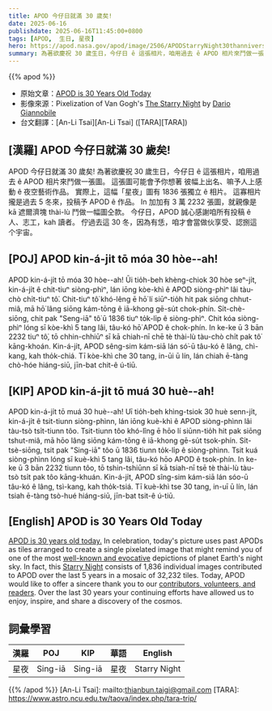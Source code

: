 ```yaml
---
title: APOD 今仔日就滿 30 歲矣!
date: 2025-06-16
publishdate: 2025-06-16T11:45:00+0800
tags: [APOD,  生日, 星夜]
hero: https://apod.nasa.gov/apod/image/2506/APODStarryNight30thanniversary1024.jpg
summary: 為著欲慶祝 30 歲生日，今仔日 ê 這張相片，咱用過去 ê APOD 相片來鬥做一張圖。
---
```


{{% apod %}}

- 原始文章：[APOD is 30 Years Old Today](https://apod.nasa.gov/apod/ap250616.html)
- 影像來源：Pixelization of Van Gogh's [The Starry Night](https://en.wikipedia.org/wiki/The_Starry_Night) by [Dario Giannobile](https://www.dariogiannobile.com/)
- 台文翻譯：[An-Li Tsai][An-Li Tsai] ([TARA][TARA])

## [漢羅] APOD 今仔日就滿 30 歲矣!

APOD 今仔日就滿 30 歲矣!
為著欲慶祝 30 歲生日，今仔日 ê 這張相片，咱用過去 ê APOD 相片來鬥做一張圖。
這張圖可能會予你想著 彼幅上出名、嘛予人上感動 ê 夜空藝術作品。
實際上，這幅「星夜」圖有 1836 張獨立 ê 相片。
這寡相片攏是過去 5 冬來，投稿予 APOD ê 作品。
In 加加有 3 萬 2232 張圖，就親像是 kā 遮爾濟塊 thài-lù 鬥做一幅圖仝款。
今仔日，APOD 誠心感謝咱所有投稿 ê 人、志工，kah 讀者。
佇過去這 30 冬，因為有恁，咱才會當做伙享受、認捌這个宇宙。

## [POJ] APOD kin-á-ji̍t tō móa 30 hòe--ah!

APOD kin-á-ji̍t tō móa 30 hòe--ah!
Ūi tio̍h-beh khèng-chiok 30 hòe seⁿ-ji̍t, kin-á-ji̍t ê chit-tiuⁿ siòng-phìⁿ, lán iōng kòe-khì ê APOD siòng-phìⁿ lâi tàu-chò chi̍t-tiuⁿ tô͘.
Chit-tiuⁿ tô͘ khó-lêng ē hō͘ lí siūⁿ-tio̍h hit pak siōng chhut-miâ, mā hō͘ lâng siōng kám-tōng ê iā-khong gē-su̍t chok-phín.
Si̍t-chè-siōng, chit pak "Seng-iā" tô͘ ū 1836 tiuⁿ to̍k-li̍p ê siòng-phìⁿ.
Chit kóa siòng-phìⁿ lóng sī kòe-khì 5 tang lâi, tâu-kó hō͘ APOD ê chok-phín.
In ke-ke ū 3 bān 2232 tiuⁿ tô͘, tō chhin-chhiūⁿ sī kā chiah-nī chē tè thài-lù tàu-chò chi̍t pak tô͘ kāng-khoán.
Kin-á-ji̍t, APOD sêng-sim kám-siā lán só͘-ū tâu-kó ê lâng, chì-kang, kah tho̍k-chiá.
Tī kòe-khì che 30 tang, in-ūi ū lín, lán chiah ē-tàng chò-hóe hiáng-siū, jīn-bat chit-ê ú-tiū.

## [KIP] APOD kin-á-ji̍t tō muá 30 huè--ah!

APOD kin-á-ji̍t tō muá 30 huè--ah!
Uī tio̍h-beh khìng-tsiok 30 huè senn-ji̍t, kin-á-ji̍t ê tsit-tiunn siòng-phìnn, lán iōng kuè-khì ê APOD siòng-phìnn lâi tàu-tsò tsi̍t-tiunn tôo.
Tsit-tiunn tôo khó-lîng ē hōo lí siūnn-tio̍h hit pak siōng tshut-miâ, mā hōo lâng siōng kám-tōng ê iā-khong gē-su̍t tsok-phín.
Si̍t-tsè-siōng, tsit pak "Sing-iā" tôo ū 1836 tiunn to̍k-li̍p ê siòng-phìnn.
Tsit kuá siòng-phìnn lóng sī kuè-khì 5 tang lâi, tâu-kó hōo APOD ê tsok-phín.
In ke-ke ū 3 bān 2232 tiunn tôo, tō tshin-tshiūnn sī kā tsiah-nī tsē tè thài-lù tàu-tsò tsi̍t pak tôo kāng-khuán.
Kin-á-ji̍t, APOD sîng-sim kám-siā lán sóo-ū tâu-kó ê lâng, tsì-kang, kah tho̍k-tsiá.
Tī kuè-khì tse 30 tang, in-uī ū lín, lán tsiah ē-tàng tsò-hué hiáng-siū, jīn-bat tsit-ê ú-tiū.

## [English] APOD is 30 Years Old Today
[APOD is 30 years old today.][APOD is 30 years old today.] In celebration, today's picture uses past APODs as tiles arranged to create a single pixelated image that might remind you of one of the most [well-known and evocative][well-known and evocative] depictions of planet Earth's night sky.
In fact, this [Starry Night][Starry Night] consists of 1,836 individual images contributed to APOD over the last 5 years in a mosaic of 32,232 tiles.
Today, APOD would like to offer a sincere thank you to our [contributors, volunteers, and readers][contributors, volunteers, and readers].
Over the last 30 years your continuing efforts have allowed us to enjoy, inspire, and share a discovery of the cosmos.

## 詞彙學習
|漢羅|POJ|KIP|華語|English|
|-|-|-|-|-|
|星夜|Sing-iā|Sing-iā|星夜|Starry Night|


{{% /apod %}}
[An-Li Tsai]: mailto:thianbun.taigi@gmail.com
[TARA]: https://www.astro.ncu.edu.tw/taova/index.php/tara-trip/

[copyright]: https://apod.nasa.gov/apod/fap/lib/about_apod.html#srapply
[License3]: https://creativecommons.org/licenses/by-nc-nd/3.0/
[License2]:https://creativecommons.org/licenses/by-nc-nd/2.0/


[APOD is 30 years old today.]:https://apod.nasa.gov/apod/calendar/ca9506.html
[well-known and evocative]:https://apod.nasa.gov/apod/ap191023.html
[Starry Night]:https://www.dariogiannobile.com/night_sky_galleries/nightscape/h2e229a3a#h2e229a3a
[contributors, volunteers, and readers]:https://apod.nasa.gov/apod/lib/about_apod.html
